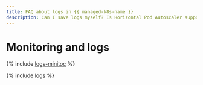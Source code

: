 ```yaml
---
title: FAQ about logs in {{ managed-k8s-name }}
description: Can I save logs myself? Is Horizontal Pod Autoscaler supported? Find the answers to these and other questions in this article.
---
```


# Monitoring and logs

{% include [logs-minitoc](../../_qa/managed-kubernetes/minitoc/logs.md) %}

{% include [logs](../../_qa/managed-kubernetes/logs.md) %}
